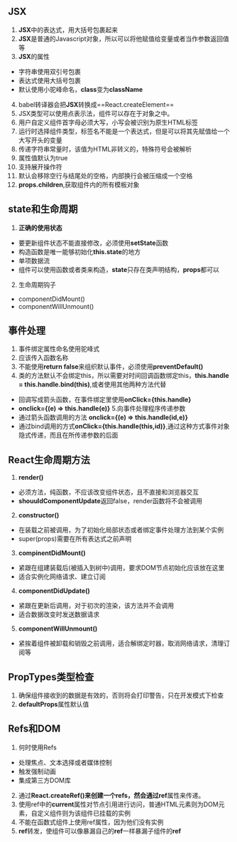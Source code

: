 ## JSX
1. **JSX**中的表达式，用大括号包裹起来
2. **JSX**是普通的Javascript对象，所以可以将他赋值给变量或者当作参数返回值等
3. **JSX**的属性
- 字符串使用双引号包裹
- 表达式使用大括号包裹
- 默认使用小驼峰命名，**class**变为**className**
4. babel转译器会把**JSX**转换成==React.createElement==
5. JSX类型可以使用点表示法，组件可以存在于对象之中。
6. 用户自定义组件首字母必须大写，小写会被识别为原生HTML标签
7. 运行时选择组件类型，标签名不能是一个表达式，但是可以将其先赋值给一个大写开头的变量
8. 传递字符串常量时，该值为HTML非转义的，特殊符号会被解析
9. 属性值默认为true
10. 支持展开操作符
11. 默认会移除空行与结尾处的空格，内部换行会被压缩成一个空格
12. **props.children**,获取组件内的所有模板对象
## state和生命周期
1. **正确的使用状态**
- 要更新组件状态不能直接修改，必须使用**setState**函数
- 构造函数是唯一能够初始化**this.state**的地方
- 单项数据流
- 组件可以使用函数或者类来构造，**state**只存在类声明结构，**props**都可以
2. 生命周期钩子
- componentDidMount() 
- componentWillUnmount()

## 事件处理
1. 事件绑定属性命名使用驼峰式
2. 应该传入函数名称
3. 不能使用**return false**来组织默认事件，必须使用**preventDefault()**
4. 类的方法默认不会绑定this，所以需要对时间回调函数绑定this，**this.handle = this.handle.bind(this)**,或者使用其他两种方法代替
- 回调写成箭头函数，在事件绑定里使用**onClick={this.handle}**
- **onclick={(e) => this.handle(e)}**
5.向事件处理程序传递参数
- 通过箭头函数调用的方法 **onclick={(e) => this.handle(id,e)}**
- 通过bind调用的方式**onClick={this.handle(this,id)}**,通过这种方式事件对象隐式传递，而且在所传递参数的后面

## React生命周期方法
1. **render()**
- 必须方法，纯函数，不应该改变组件状态，且不直接和浏览器交互
- **shouuldComponentUpdate**返回false，render函数将不会被调用
2. **constructor()**
- 在装载之前被调用，为了初始化局部状态或者绑定事件处理方法到某个实例
- super(props)需要在所有表达式之前声明
3. **compinentDidMount()**
- 紧跟在组建装载后(被插入到树中)调用，要求DOM节点初始化应该放在这里
- 适合实例化网络请求、建立订阅
4. **componentDidUpdate()**
- 紧跟在更新后调用，对于初次的渲染，该方法并不会调用
- 适合数据改变时发送数据请求
5. **componentWillUnmount()**
- 紧挨着组件被卸载和销毁之前调用，适合解绑定时器，取消网络请求，清理订阅等

## PropTypes类型检查
1. 确保组件接收到的数据是有效的，否则将会打印警告，只在开发模式下检查
2. **defaultProps**属性默认值

## Refs和DOM
1. 何时使用Refs
- 处理焦点、文本选择或者媒体控制
- 触发强制动画
- 集成第三方DOM库
2. 通过**React.createRef()**来创建一个refs，然会通过**ref**属性来传递。
3. 使用ref中的**current**属性对节点引用进行访问，普通HTML元素则为DOM元素，自定义组件则为该组件已挂载的实例
4. 不能在函数式组件上使用ref属性，因为他们没有实例
5. **ref**转发，使组件可以像暴漏自己的**ref**一样暴漏子组件的**ref**




